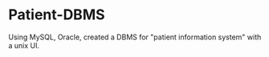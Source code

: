 # Patient-DBMS
Using MySQL, Oracle, created a DBMS for "patient information system" with a unix UI.
